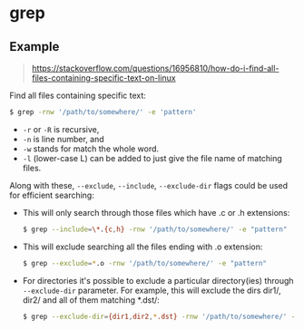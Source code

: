 # grep



## Example

> https://stackoverflow.com/questions/16956810/how-do-i-find-all-files-containing-specific-text-on-linux

Find all files containing specific text:

```bash
$ grep -rnw '/path/to/somewhere/' -e 'pattern'
```

- `-r` or `-R` is recursive,
- `-n` is line number, and
- `-w` stands for match the whole word.
- `-l` (lower-case L) can be added to just give the file name of matching files.

Along with these, `--exclude`, `--include`, `--exclude-dir` flags could be used for efficient searching:

- This will only search through those files which have .c or .h extensions:

  ```bash
  $ grep --include=\*.{c,h} -rnw '/path/to/somewhere/' -e "pattern"
  ```

- This will exclude searching all the files ending with .o extension:

  ```bash
  $ grep --exclude=*.o -rnw '/path/to/somewhere/' -e "pattern"
  ```

- For directories it's possible to exclude a particular directory(ies) through `--exclude-dir` parameter. For example, this will exclude the dirs dir1/, dir2/ and all of them matching *.dst/:

  ```bash
  $ grep --exclude-dir={dir1,dir2,*.dst} -rnw '/path/to/somewhere/' -e "pattern"
  ```

